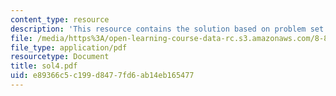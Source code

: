 ```yaml
---
content_type: resource
description: 'This resource contains the solution based on problem set #4.'
file: /media/https%3A/open-learning-course-data-rc.s3.amazonaws.com/8-871-selected-topics-in-theoretical-particle-physics-branes-and-gauge-theory-dynamics-fall-2004/e89366c5c199d8477fd6ab14eb165477_sol4.pdf
file_type: application/pdf
resourcetype: Document
title: sol4.pdf
uid: e89366c5-c199-d847-7fd6-ab14eb165477
---
```

